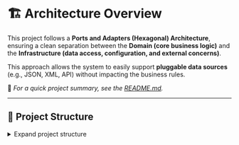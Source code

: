 # 🏗️ Architecture Overview

This project follows a **Ports and Adapters (Hexagonal) Architecture**, ensuring a clean separation between the **Domain (core business logic)** and the **Infrastructure (data access, configuration, and external concerns)**.  

This approach allows the system to easily support **pluggable data sources** (e.g., JSON, XML, API) without impacting the business rules.

📖 *For a quick project summary, see the [README.md](./README.md).*

---

## 📁 Project Structure

<details>
<summary>Expand project structure</summary>

```text
Wscad.VectorGraphicViewer.Application
└─ Orchestration
   ├─ Interfaces
   │  └─ IPrimitiveService.cs
   └─ PrimitiveService.cs

Wscad.VectorGraphicViewer.Domain
├─ Contracts
│  ├─ Repositories
│  │  └─ IPrimitiveRepository.cs
│  └─ IPrimitivesDataSource.cs
├─ Services
│  └─ IGeometryService.cs
├─ Entities
│  └─ Primitive.cs
├─ Enums
│  ├─ PrimitiveDataSourceTypeEnum.cs
│  └─ PrimitiveTypeEnum.cs
├─ Extensions
│  ├─ PointExtensions.cs
│  └─ RgbaExtensions.cs
├─ Services
│  └─ GeometryService.cs
└─ ValueObjects
   ├─ PointD.cs
   └─ Rgba.cs

Wscad.VectorGraphicViewer.Infrastructure
└─ DataProviders
   ├─ Contracts
   │  └─ IPrimitivesDataSource.cs
   ├─ DTOs
   │  ├─ PrimitiveJsonDto.cs
   │  └─ PrimitiveXmlDto.cs
   ├─ Mappers
   │  ├─ PrimitiveJsonMapper.cs
   │  └─ PrimitiveXmlMapper.cs
   ├─ Options
   │  ├─ PrimitivesApiOptions.cs
   │  ├─ PrimitivesJsonOptions.cs
   │  └─ PrimitivesXmlOptions.cs
   ├─ Sources
   │  ├─ PrimitivesApiSource.cs
   │  ├─ PrimitivesJsonSource.cs
   │  └─ PrimitivesXmlSource.cs
   ├─ Repository
   │  └─ PrimitiveRepository.cs
   └─ Workloads
      ├─ primitives.csv
      ├─ primitives.json
      └─ primitives.xml

Wscad.VectorGraphicViewer.WpfApp
├─ App.xaml / App.xaml.cs
├─ MainWindow.xaml
├─ ViewModels
│  └─ MainViewModel.cs
├─ Commands
│  └─ RelayCommand.cs
└─ Drawing
   ├─ PrimitiveRenderCoordinator.cs
   ├─ LineDrawer.cs
   ├─ CircleDrawer.cs
   └─ TriangleDrawer.cs
appSettings.(Development|Staging|Production).json

</details>

---

## ⚙️ Flow of Responsibilities

1. **Application Layer**  
   - `PrimitiveService` orchestrates data loading and delegates calculations to the domain.  
   - Exposes **use case-oriented interfaces** (e.g., `IPrimitiveService`).  

2. **Domain Layer**  
   - Holds the **business entities** (`Primitive`, `PointD`, `Rgba`) and **rules** (`GeometryService`).  
   - Defines contracts (`IPrimitiveRepository`, `IPrimitivesDataSource`) that are later implemented by the Infrastructure.  
   - Totally agnostic of external technologies (JSON, XML, APIs, databases).  

3. **Infrastructure Layer**  
   - Provides **DataSources** (JSON, XML, API), each configurable via `appSettings.*.json`.  
   - Uses **DTOs + Mappers** to translate external formats into domain entities.  
   - `PrimitiveRepository` coordinates between `IPrimitivesDataSource` and the Domain.  
   - Clear demonstration of **Ports (interfaces in Domain)** and **Adapters (implementations in Infrastructure)**.  

4. **Presentation Layer (WPF)**  
   - Built with **MVVM**.  
   - `MainViewModel` binds primitives and commands to the UI (`MainWindow`).  
   - `RelayCommand` connects UI actions to application logic.  
   - `PrimitiveRenderCoordinator` delegates rendering to specific drawers (`LineDrawer`, `CircleDrawer`, `TriangleDrawer`).  
   - Acts as the **entry point**, configuring DI, loading app settings, and rendering primitives on a WPF `Canvas`.  
   
---

## 🔑 Design Decisions

1. **Ports and Adapters (Hexagonal)**  
   - *Ports* → Defined in **Domain** as interfaces (`IPrimitivesDataSource`, `IPrimitiveRepository`).  
   - *Adapters* → Implemented in **Infrastructure** (e.g., `PrimitivesJsonSource`, `PrimitivesXmlSource`, `PrimitivesApiSource`).  
   - This makes the **domain independent from technical details**.  

2. **DTOs and Mappers**  
   - Each data source (JSON, XML, API) has its **own DTOs** that reflect the raw format.  
   - Mappers convert DTOs → **Domain Entities**.  
   - Ensures the **Domain remains agnostic** of serialization details.  

3. **Repository with In-Memory Cache**  
   - `PrimitiveRepository` centralizes access to primitives.  
   - Shared cache avoids repeated parsing of files or multiple API calls.  

4. **Value Objects & Extensions**  
   - `PointD` and `Rgba` are immutable **Value Objects**.  
   - Extension methods provide safe parsing (`TryParse`) and domain logic helpers.  

5. **MVVM for WPF UI**  
   - The presentation layer uses **MVVM** to separate UI concerns from application logic.  
   - Rendering logic is delegated to **Drawer classes**, keeping the ViewModels thin and UI-focused.  

---

## 📊 Diagram

```text
                ┌─────────────────────────┐
                │   WPF Application (UI)  │
                │  - MainWindow.xaml      │
                │  - App.xaml.cs          │
                └───────────▲─────────────┘
                            │
                            │ Calls services
                            │
                ┌───────────┴─────────────┐
                │   Application Layer     │
                │   (Use Case Orchestration)
                │                         │
                │  - PrimitiveService     │
                │  - IPrimitiveService    │
                └───────────▲─────────────┘
                            │
                            │ Ports (interfaces)
                            │
        ┌───────────────────┴─────────────────────┐
        │                 Domain                  │
        │  (Business Core – agnostic of Infra)    │
        │                                         │
        │  Entities: Primitive, PointD, Rgba      │
        │  Services: GeometryService              │
        │  Contracts:                             │
        │    - IPrimitiveRepository               │
        │    - IPrimitivesDataSource              │
        └───────────▲─────────────────────────────┘
                    │
                    │ Implementations (Adapters)
                    │
    ┌───────────────┴──────────────────────────────┐
    │               Infrastructure                 │
    │   (Adapters for external data sources)       │
    │                                              │
    │  DataProviders:                              │
    │    - PrimitivesJsonSource  (JSON file)       │
    │    - PrimitivesXmlSource   (XML file)        │
    │    - PrimitivesApiSource   (REST API)        │
    │                                              │
    │  DTOs + Mappers:                             │
    │    - PrimitiveJsonDto → Primitive            │
    │    - PrimitiveXmlDto  → Primitive            │
    │                                              │
    │  Repository:                                 │
    │    - PrimitiveRepository (shared cache)      │
    └──────────────────────────────────────────────┘
